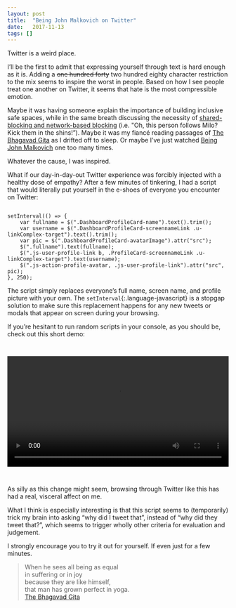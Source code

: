 ```yaml
---
layout: post
title:  "Being John Malkovich on Twitter"
date:   2017-11-13
tags: []
---
```


Twitter is a weird place. 

I’ll be the first to admit that expressing yourself through text is hard enough as it is. Adding a ~~one hundred forty~~ two hundred eighty character restriction to the mix seems to inspire the worst in people. Based on how I see people treat one another on Twitter, it seems that hate is the most compressible emotion.

Maybe it was having someone explain the importance of building inclusive safe spaces, while in the same breath discussing the necessity of [shared-blocking and network-based blocking](https://blocktogether.org/) (i.e. "Oh, this person follows Milo? Kick them in the shins!”). Maybe it was my fiancé reading passages of [The Bhagavad Gita](http://amzn.to/2jajFAF) as I drifted off to sleep. Or maybe I’ve just watched [Being John Malkovich](http://amzn.to/2zrzG9t) one too many times.

Whatever the cause, I was inspired.

What if our day-in-day-out Twitter experience was forcibly injected with a healthy dose of empathy? After a few minutes of tinkering, I had a script that would literally put yourself in the e-shoes of everyone you encounter on Twitter:

<pre class='language-javascript'><code class='language-javascript'>
setInterval(() => {
    var fullname = $(".DashboardProfileCard-name").text().trim();
    var username = $(".DashboardProfileCard-screennameLink .u-linkComplex-target").text().trim();
    var pic = $(".DashboardProfileCard-avatarImage").attr("src");
    $(".fullname").text(fullname);
    $(".js-user-profile-link b, .ProfileCard-screennameLink .u-linkComplex-target").text(username);
    $(".js-action-profile-avatar, .js-user-profile-link").attr("src", pic);
}, 250);
</code></pre>

The script simply replaces everyone’s full name, screen name, and profile picture with your own. The `setInterval`{:.language-javascript} is a stopgap solution to make sure this replacement happens for any new tweets or modals that appear on screen during your browsing.

If you’re hesitant to run random scripts in your console, as you should be, check out this short demo:

<video width="100%" style="margin: 2em 0;" src="https://s3-us-west-1.amazonaws.com/www.east5th.co/static/Being+John+Malkovich+on+Twitter.webm" autoplay loop controls></video>

As silly as this change might seem, browsing through Twitter like this has had a real, visceral affect on me. 

What I think is especially interesting is that this script seems to (temporarily) trick my brain into asking “why did I tweet that”, instead of “why did they tweet that?”, which seems to trigger wholly other criteria for evaluation and judgement.

I strongly encourage you to try it out for yourself. If even just for a few minutes.

> When he sees all being as equal <br/>
> in suffering or in joy <br/>
> because they are like himself, <br/>
> that man has grown perfect in yoga. <br/>
> [The Bhagavad Gita](http://amzn.to/2jajFAF)
